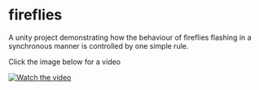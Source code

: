 # fireflies
A unity project demonstrating how the behaviour of fireflies flashing in a synchronous manner is controlled by one simple rule.

Click the image below for a video

[![Watch the video](https://gifs.com/gif/L7j4nj)](https://youtu.be/oLZ_ZNVQeOA)
